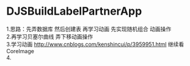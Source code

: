 # DJSBuildLabelPartnerApp    
1.思路：先弄数据库 然后创建表 再学习动画 先实现随机组合 动画操作        
2.再学习贝塞尔曲线 弄下移动画操作      
3.学习动画    http://www.cnblogs.com/kenshincui/p/3959951.html 继续看CoreImage    
4.
